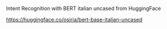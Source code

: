 Intent Recognition with BERT italian uncased from HuggingFace 


https://huggingface.co/osiria/bert-base-italian-uncased
